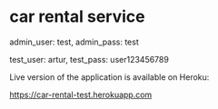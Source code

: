 # car rental service

admin_user: test, admin_pass: test

test_user: artur, test_pass: user123456789

Live version of the application is available on Heroku:

https://car-rental-test.herokuapp.com


